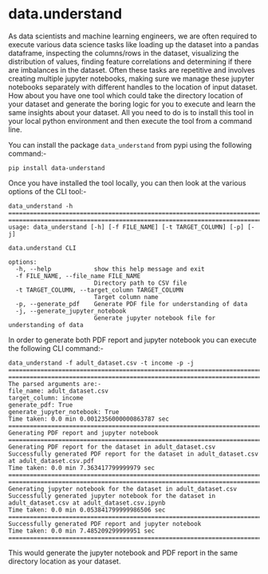 # data.understand

As data scientists and machine learning engineers, we are often required to execute various data science tasks like loading up the dataset into a pandas dataframe, inspecting the columns/rows in the dataset, visualizing the distribution of values, finding feature correlations and determining if there are imbalances in the dataset. Often these tasks are repetitive and involves creating multiple jupyter notebooks, making sure we manage these jupyter notebooks separately with different handles to the location of input dataset. How about you have one tool which could take the directory location of your dataset and generate the boring logic for you to execute and learn the same insights about your dataset. All you need to do is to install this tool in your local python environment and then execute the tool from a command line.

You can install the package `data_understand` from pypi using the following command:-

```
pip install data-understand
```

Once you have installed the tool locally, you can then look at the various options of the CLI tool:-

```
data_understand -h
========================================================================================================================
========================================================================================================================
usage: data_understand [-h] [-f FILE_NAME] [-t TARGET_COLUMN] [-p] [-j]

data.understand CLI

options:
  -h, --help            show this help message and exit
  -f FILE_NAME, --file_name FILE_NAME
                        Directory path to CSV file
  -t TARGET_COLUMN, --target_column TARGET_COLUMN
                        Target column name
  -p, --generate_pdf    Generate PDF file for understanding of data
  -j, --generate_jupyter_notebook
                        Generate jupyter notebook file for understanding of data
```

In order to generate both PDF report and jupyter notebook you can execute the following CLI command:-

```
data_understand -f adult_dataset.csv -t income -p -j
========================================================================================================================
========================================================================================================================
The parsed arguments are:- 
file_name: adult_dataset.csv
target_column: income
generate_pdf: True
generate_jupyter_notebook: True
Time taken: 0.0 min 0.0012356000000863787 sec
========================================================================================================================
Generating PDF report and jupyter notebook
========================================================================================================================
Generating PDF report for the dataset in adult_dataset.csv
Successfully generated PDF report for the dataset in adult_dataset.csv at adult_dataset.csv.pdf
Time taken: 0.0 min 7.363417799999979 sec
========================================================================================================================
========================================================================================================================
Generating jupyter notebook for the dataset in adult_dataset.csv
Successfully generated jupyter notebook for the dataset in adult_dataset.csv at adult_dataset.csv.ipynb
Time taken: 0.0 min 0.053841799999986506 sec
========================================================================================================================
Successfully generated PDF report and jupyter notebook
Time taken: 0.0 min 7.485209299999951 sec
========================================================================================================================
```

This would generate the jupyter notebook and PDF report in the same directory location as your dataset.
